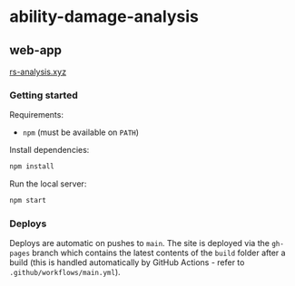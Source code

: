 # ability-damage-analysis

## web-app

[rs-analysis.xyz](https://rs-analysis.xyz)

### Getting started

Requirements:

- `npm` (must be available on `PATH`)

Install dependencies:

```sh
npm install
```

Run the local server:

```sh
npm start
```

### Deploys

Deploys are automatic on pushes to `main`. The site is deployed via the `gh-pages`
branch which contains the latest contents of the `build` folder after a build (this is handled
automatically by GitHub Actions - refer to `.github/workflows/main.yml`).
